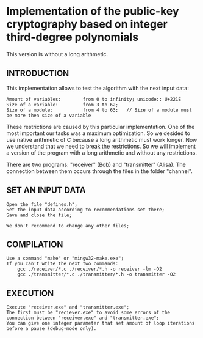 Implementation of the public-key cryptography based on integer third-degree polynomials
=======================================================================================

This version is without a long arithmetic.

INTRODUCTION
------------

This implementation allows to test the algorithm with the next input data:

	Amount of variables:		from 0 to infinity; unicode:: U+221E
	Size of a variable:			from 3 to 62;
	Size of a module:			from 4 to 63;	// Size of a module must be more then size of a variable

These restrictions are caused by this particular implementation. One of the most important our tasks was a maximum optimization. So we desided to use native arithmetic of C because a long arithmetic must work longer.
Now we understand that we need to break the restrictions. So we will implement a version of the program with a long arithmetic and without any restrictions.

There are two programs: "receiver" (Bob) and "transmitter" (Alisa). The connection between them occurs through the files in the folder "channel".

SET AN INPUT DATA
-----------------

	Open the file "defines.h";
	Set the input data according to recommendations set there;
	Save and close the file;

	We don't recommend to change any other files;

COMPILATION
-----------

	Use a command "make" or "mingw32-make.exe";
	If you can't wtite the next two commands:
		gcc ./receiver/*.c ./receiver/*.h -o receiver -lm -O2
		gcc ./transmitter/*.c ./transmitter/*.h -o transmitter -O2

EXECUTION
---------

	Execute "receiver.exe" and "transmitter.exe";
	The first must be "reciever.exe" to avoid some errors of the connection between "receiver.exe" and "transmitter.exe";
	You can give one integer parameter that set amount of loop iterations before a pause (debug-mode only).